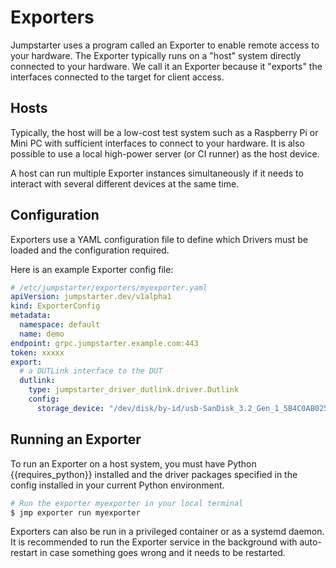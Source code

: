 # Exporters

Jumpstarter uses a program called an Exporter to enable remote access to your
hardware. The Exporter typically runs on a "host" system directly connected
to your hardware. We call it an Exporter because it "exports" the interfaces
connected to the target for client access.

## Hosts

Typically, the host will be a low-cost test system such as a Raspberry Pi
or Mini PC with sufficient interfaces to connect to your hardware. It is also
possible to use a local high-power server (or CI runner) as the host device.

A host can run multiple Exporter instances simultaneously if it needs to interact
with several different devices at the same time.

## Configuration

Exporters use a YAML configuration file to define which Drivers must be loaded
and the configuration required.

Here is an example Exporter config file:

```yaml
# /etc/jumpstarter/exporters/myexporter.yaml
apiVersion: jumpstarter.dev/v1alpha1
kind: ExporterConfig
metadata:
  namespace: default
  name: demo
endpoint: grpc.jumpstarter.example.com:443
token: xxxxx
export:
  # a DUTLink interface to the DUT
  dutlink:
    type: jumpstarter_driver_dutlink.driver.Dutlink
    config:
      storage_device: "/dev/disk/by-id/usb-SanDisk_3.2_Gen_1_5B4C0AB025C0-0:0"
```

## Running an Exporter

To run an Exporter on a host system, you must have Python {{requires_python}} installed
and the driver packages specified in the config installed in your current Python
environment.

```bash
# Run the exporter myexporter in your local terminal
$ jmp exporter run myexporter
```

Exporters can also be run in a privileged container or as a systemd daemon. It is
recommended to run the Exporter service in the background with auto-restart
in case something goes wrong and it needs to be restarted.
